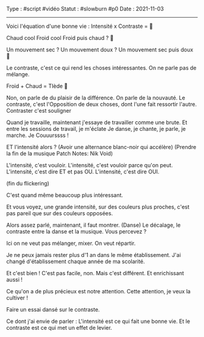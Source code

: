 Type : #script #vidéo 
Statut : #slowburn #p0
Date : 2021-11-03
***

Voici l'équation d'une bonne vie : 
Intensité x Contraste = 🤯

Chaud cool 
Froid cool
Froid puis chaud ? 🤯

Un mouvement sec ?
Un mouvement doux ? 
Un mouvement sec puis doux 🤯

Le contraste, c'est ce qui rend les choses intéressantes.
On ne parle pas de mélange.

Froid + Chaud = TIède 🤮

Non, on parle de du plaisir de la différence. 
On parle de la nouvauté.
Le contraste, c'est l'Opposition de deux choses, dont l'une fait ressortir l'autre.
Contraster c'est souligner

Quand je travaille, maintenant j'essaye de travailler comme une brute. 
Et entre les sessions de travail, je m'éclate 
Je danse, je chante, je parle, je marche. 
Je Couuurssss !

ET l'intensité alors ? 
(Avoir une alternance blanc-noir qui accélère)
(Prendre la fin de la musique Patch Notes: Nik Void)

L'intensité, c'est vouloir.
L'intensité, c'est vouloir parce qu'on peut. 
L'intensité, c'est dire ET et pas OU.
L'intensité, c'est dire OUI.

(fin du flickering)

C'est quand même beaucoup plus intéressant.

Et vous voyez, une grande intensité, sur des couleurs plus proches, c'est pas pareil que sur des couleurs opposées. 

Alors assez parlé, maintenant, il faut montrer. (Danse)
Le décalage, le contraste entre la danse et la musique.
Vous percevez ? 

Ici on ne veut pas mélanger, mixer. On veut répartir. 

Je ne peux jamais rester plus d'1 an dans le même établissement. 
J'ai changé d'établissement chaque année de ma scolarité. 

Et c'est bien ! 
C'est pas facile, non.
Mais c'est différent.
Et enrichissant aussi ! 

Ce qu'on a de plus précieux est notre attention. 
Cette attention, je veux la cultiver ! 





Faire un essai dansé sur le contraste.

Ce dont j'ai envie de parler : 
L'intensité est ce qui fait une bonne vie. 
Et le contraste est ce qui met un effet de levier. 


